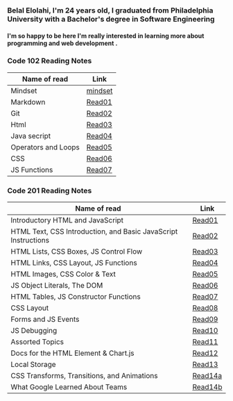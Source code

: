 ### Belal Elolahi, I'm 24 years old, I graduated from Philadelphia University with a Bachelor's degree in Software Engineering 
#### I'm so happy to be here  I'm really interested in learning more about programming and web development .



### Code 102 Reading Notes
Name of read | Link
------------ | -------------
Mindset | [mindset](https://belalelolahi.github.io/Reading-Notes/Mindset)
Markdown | [Read01](https://belalelolahi.github.io/Reading-Notes/Read:01)
 Git |  [Read02](https://belalelolahi.github.io/Reading-Notes/Read:02)
  Html |  [Read03](https://belalelolahi.github.io/Reading-Notes/Read:03)
   Java secript |  [Read04](https://belalelolahi.github.io/Reading-Notes/Read:04)
   Operators and Loops |  [Read05](https://belalelolahi.github.io/Reading-Notes/Read:05)
   CSS |  [Read06](https://belalelolahi.github.io/Reading-Notes/Read:06)
  JS Functions |  [Read07](https://belalelolahi.github.io/Reading-Notes/Read:07)
  ### Code 201 Reading Notes
Name of read | Link
------------ | -------------
 Introductory HTML and JavaScript| [Read01](https://belalelolahi.github.io/Reading-Notes/Read:1)
  HTML Text, CSS Introduction, and Basic JavaScript Instructions|  [Read02](https://belalelolahi.github.io/Reading-Notes/Read:02)
  HTML Lists, CSS Boxes, JS Control Flow|  [Read03](https://belalelolahi.github.io/Reading-Notes/Read:3)
  HTML Links, CSS Layout, JS Functions |  [Read04](https://belalelolahi.github.io/Reading-Notes/Read:4)
  HTML Images, CSS Color & Text | [Read05](https://belalelolahi.github.io/Reading-Notes/Read:5)
   JS Object Literals, The DOM |  [Read06](https://belalelolahi.github.io/Reading-Notes/Read:6)
   HTML Tables, JS Constructor Functions|  [Read07](https://belalelolahi.github.io/Reading-Notes/Read:7)
  CSS Layout | [Read08](https://belalelolahi.github.io/Reading-Notes/Read:8)
   Forms and JS Events | [Read09](https://belalelolahi.github.io/Reading-Notes/Read:9)
  JS Debugging |  [Read10](https://belalelolahi.github.io/Reading-Notes/Read:10)
  Assorted Topics |  [Read11](https://belalelolahi.github.io/Reading-Notes/Read:11)
  Docs for the HTML <canvas> Element & Chart.js |  [Read12](https://belalelolahi.github.io/Reading-Notes/Read:12)
  Local Storage |  [Read13](https://belalelolahi.github.io/Reading-Notes/Read:13)
  CSS Transforms, Transitions, and Animations |  [Read14a](https://belalelolahi.github.io/Reading-Notes/Read:14a)
  What Google Learned About Teams |  [Read14b](https://belalelolahi.github.io/Reading-Notes/Read:14b)






